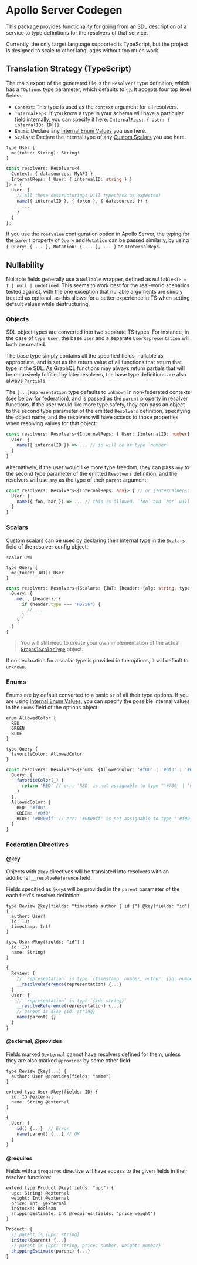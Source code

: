 # Apollo Server Codegen

This package provides functionality for going from an SDL description of a service to type definitions for the resolvers of that service.

Currently, the only target language supported is TypeScript, but the project is designed to scale to other languages without too much work.

## Translation Strategy (TypeScript)

The main export of the generated file is the `Resolvers` type definition, which has a `TOptions` type parameter, which defaults to `{}`. It accepts four top level fields:

- `Context`: This type is used as the `context` argument for all resolvers.
- `InternalReps`: If you know a type in your schema will have a particular field internally, you can specify it here: `InternalReps: { User: { internalID: ID!}}`
- `Enums`: Declare any [Internal Enum Values](https://www.apollographql.com/docs/graphql-tools/scalars/#internal-values) you use here.
- `Scalars`: Declare the internal type of any [Custom Scalars](https://www.apollographql.com/docs/graphql-tools/scalars/#custom-scalars) you use here.

```gql
type User {
  me(token: String): String!
}
```

```ts
const resolvers: Resolvers<{
  Context: { datasources: MyAPI },
  InternalReps: { User: { internalID: string } }
}> = {
  User: {
    // All these destructurings will typecheck as expected!
    name({ internalID }, { token }, { datasources }) {
      ...
    }
  }
};
```

If you use the `rootValue` configuration option in Apollo Server, the typing for the `parent` property of `Query` and `Mutation` can be passed similarly, by using `{ Query: { ... }, Mutation: { ... }, ... }` as `TInternalReps`.

## Nullability

Nullable fields generally use a `Nullable` wrapper, defined as `Nullable<T> = T | null | undefined`. This seems to work best for the real-world scenarios tested against, with the one exception that nullable arguments are simply treated as optional, as this allows for a better experience in TS when setting default values while destructuring.

### Objects

SDL object types are converted into two separate TS types. For instance, in the case of `type User`, the base `User` and a separate `UserRepresentation` will both be created.

The base type simply contains all the specified fields, nullable as appropriate, and is set as the return value of all functions that return that type in the SDL. As GraphQL functions may always return partials that will be recursively fulfilled by later resolvers, the base type definitions are also always `Partial`s.

The `[...]Representation` type defaults to `unknown` in non-federated contexts (see below for federation), and is passed as the `parent` property in resolver functions. If the user would like more type safety, they can pass an object to the second type parameter of the emitted `Resolvers` definition, specifying the object name, and the resolvers will have access to those properties when resolving values for that object:

```ts
const resolvers: Resolvers<{InternalReps: { User: {internalID: number} }}> {
  User: {
    name({ internalID }) => ... // id will be of type `number`
  }
}
```

Alternatively, if the user would like more type freedom, they can pass `any` to the second type parameter of the emitted `Resolvers` definition, and the resolvers will use `any` as the type of their `parent` argument:

```ts
const resolvers: Resolvers<{InternalReps: any}> { // or {InternalReps: {User: any}}
  User: {
    name({ foo, bar }) => ... // this is allowed. `foo` and `bar` will be type `any`.
  }
}
```

### Scalars

Custom scalars can be used by declaring their internal type in the `Scalars` field of the resolver config object:

```gql
scalar JWT

type Query {
  me(token: JWT): User
}
```

```ts
const resolvers: Resolvers<{Scalars: {JWT: {header: {alg: string, type: string}}}> = {
  Query: {
    me(_, {header}) {
      if (header.type === "HS256") {
        // ...
      }
    }
  }
}
```

> You will still need to create your own implementation of the actual [`GraphQlScalarType`](https://graphql.org/graphql-js/type/#graphqlscalartype) object.

If no declaration for a scalar type is provided in the options, it will default to `unknown`.

### Enums

Enums are by default converted to a basic `or` of all their type options. If you are using [Internal Enum Values](), you can specify the possible internal values in the `Enums` field of the options object:

```gql
enum AllowedColor {
  RED
  GREEN
  BLUE
}

type Query {
  favoriteColor: AllowedColor
}
```

```ts
const resolvers: Resolvers<{Enums: {AllowedColor: '#f00' | '#0f0' | '#00f'}> = {
  Query: {
    favoriteColor(_) {
      return 'RED' // err: 'RED' is not assignable to type "'#f00' | '#0f0' | '#00f'"
    }
  },
  AllowedColor: {
    RED: '#f00'
    GREEN: '#0f0'
    BLUE: '#0000ff' // err: '#0000ff' is not assignable to type "'#f00' | '#0f0' | '#00f'"
  }
}
```

### Federation Directives

#### @key

Objects with `@key` directives will be translated into resolvers with an additional `__resolveReference` field.

Fields specified as `@key`s will be provided in the `parent` parameter of the each field's resolver definition:

```gql
type Review @key(fields: "timestamp author { id }") @key(fields: "id") {
  author: User!
  id: ID!
  timestamp: Int!
}

type User @key(fields: "id") {
  id: ID!
  name: String!
}
```

```ts
{
  Review: {
    // `representation` is type `{timestamp: number, author: {id: number}} | {id: string}`
    __resolveReference(representation) {...}
  }
  User: {
    // `representation` is type `{id: string}`
    __resolveReference(representation) {...}
    // parent is also {id: string}
    name(parent) {}
  }
}
```

#### @external, @provides

Fields marked `@external` cannot have resolvers defined for them, unless they are also marked `@provided` by some other field:

```gql
type Review @key(...) {
  author: User @provides(fields: "name")
}

extend type User @key(fields: ID) {
  id: ID @external
  name: String @external
}
```

```ts
{
  User: {
    id() {...}  // Error
    name(parent) {...} // OK
  }
}
```

#### @requires

Fields with a `@requires` directive will have access to the given fields in their resolver functions:

```gql
extend type Product @key(fields: "upc") {
  upc: String! @external
  weight: Int! @external
  price: Int! @external
  inStock!: Boolean
  shippingEstimate: Int @requires(fields: "price weight")
}
```

```ts
Product: {
  // parent is {upc: string}
  inStock(parent) {...}
  // parent is {upc: string, price: number, weight: number}
  shippingEstimate(parent) {...}
}
```
